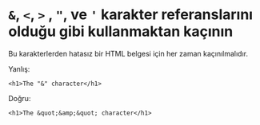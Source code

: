 # `&`, `<`, `>` , `"`, ve `'` karakter referanslarını olduğu gibi kullanmaktan kaçının

Bu karakterlerden hatasız bir HTML belgesi için her zaman kaçınılmalıdır.

Yanlış:

    <h1>The "&" character</h1>

Doğru:

    <h1>The &quot;&amp;&quot; character</h1>
